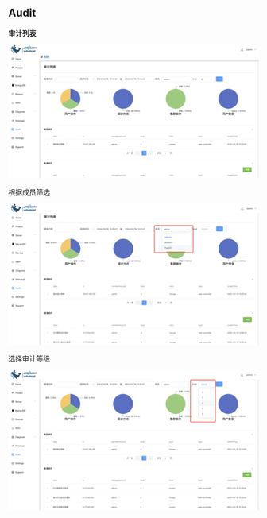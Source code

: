 ## Audit



**审计列表**

![1](../../../images/whalealPlatformImages/Audit.png)



根据成员筛选

![1](../../../images/whalealPlatformImages/Audit1.png)



选择审计等级

![1](../../../images/whalealPlatformImages/Audit2.png)